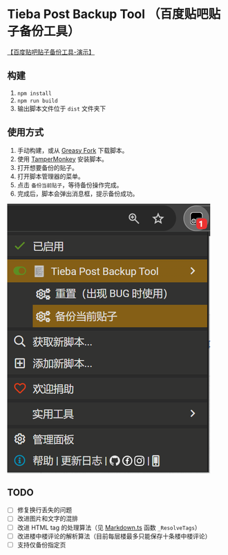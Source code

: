 # Tieba Post Backup Tool （百度贴吧贴子备份工具）

[【百度贴吧贴子备份工具-演示】](https://www.bilibili.com/video/BV1A8NteREva/?share_source=copy_web&vd_source=34d2dac1f41bd4ca259dd99a9bbdc8b2)

## 构建
1. `npm install`
2. `npm run build`
3. 输出脚本文件位于 `dist` 文件夹下

## 使用方式
1. 手动构建，或从 [Greasy Fork](https://greasyfork.org/scripts/526166-tieba-post-backup-tool) 下载脚本。
2. 使用 [TamperMonkey](https://www.tampermonkey.net/) 安装脚本。
3. 打开想要备份的贴子。
4. 打开脚本管理器的菜单。
5. 点击 `备份当前贴子`，等待备份操作完成。
6. 完成后，脚本会弹出消息框，提示备份成功。

![interface](interface.png)

## TODO
- [ ] 修复换行丢失的问题
- [ ] 改进图片和文字的混排
- [ ] 改进 HTML tag 的处理算法（见 [Markdown.ts](./src/Markdown.ts) 函数 `_ResolveTags`）
- [ ] 改进楼中楼评论的解析算法（目前每层楼最多只能保存十条楼中楼评论）
- [ ] 支持仅备份指定页
